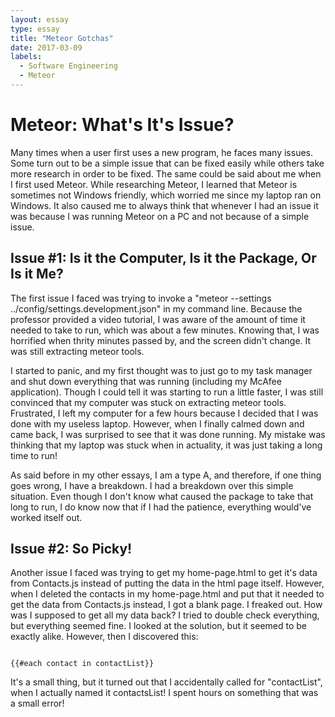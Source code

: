 ```yaml
---
layout: essay
type: essay
title: "Meteor Gotchas"
date: 2017-03-09
labels:
  - Software Engineering
  - Meteor
---
```


# Meteor: What's It's Issue?

Many times when a user first uses a new program, he faces many issues.  Some turn out to be a simple issue that can be fixed easily while others take more research in order to be fixed.  The same could be said about me when I first used Meteor.  While researching Meteor, I learned that Meteor is sometimes not Windows friendly, which worried me since my laptop ran on Windows.  It also caused me to always think that whenever I had an issue it was because I was running Meteor on a PC and not because of a simple issue.

## Issue #1: Is it the Computer, Is it the Package, Or Is it Me?

The first issue I faced was trying to invoke a "meteor --settings ../config/settings.development.json" in my command line.  Because the professor provided a video tutorial, I was aware of the amount of time it needed to take to run, which was about a few minutes.  Knowing that, I was horrified when thrity minutes passed by, and the screen didn't change.  It was still extracting meteor tools.

I started to panic, and my first thought was to just go to my task manager and shut down everything that was running (including my McAfee application).  Though I could tell it was starting to run a little faster, I was still convinced that my computer was stuck on extracting meteor tools.  Frustrated, I left my computer for a few hours because I decided that I was done with my useless laptop.  However, when I finally calmed down and came back, I was surprised to see that it was done running.  My mistake was thinking that my laptop was stuck when in actuality, it was just taking a long time to run!

As said before in my other essays, I am a type A, and therefore, if one thing goes wrong, I have a breakdown.  I had a breakdown over this simple situation.  Even though I don't know what caused the package to take that long to run, I do know now that if I had the patience, everything would've worked itself out.

## Issue #2: So Picky!

Another issue I faced was trying to get my home-page.html to get it's data from Contacts.js instead of putting the data in the html page itself.  However, when I deleted the contacts in my home-page.html and put that it needed to get the data from Contacts.js instead, I got a blank page.  I freaked out.  How was I supposed to get all my data back?  I tried to double check everything, but everything seemed fine.  I looked at the solution, but it seemed to be exactly alike.  However, then I discovered this:

```

{{#each contact in contactList}} 

```
It's a small thing, but it turned out that I accidentally called for "contactList", when I actually named it contactsList!  I spent hours on something that was a small error!
